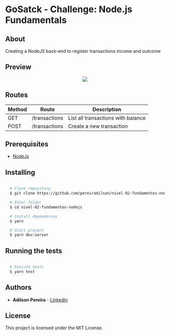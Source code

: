 # GoSatck - Challenge: Node.js Fundamentals

## About

Creating a NodeJS back-end to register transactions income and outcome

## Preview

<div align="center">
  <a href="https://youtu.be/CXwAzVWLR7c">
    <img src="https://ik.imagekit.io/rlpwchithd/Captura_de_Tela_2020-06-23_a_s_21.42.56_2C7D7cNu2.png">
  </a>
</div>

## Routes

|Method|Route|Description|
|------|-----|-----------|
|GET|/transactions|List all transactions with balance|
|POST|/transactions|Create a new transaction|

## Prerequisites

- [NodeJs](https://nodejs.org/en/download/)

## Installing

```bash

  # Clone repository
  $ git clone https://github.com/pereiradilson/nivel-02-fundamentos-nodejs.git

  # Enter folder
  $ cd nivel-02-fundamentos-nodejs

  # Install dependences
  $ yarn

  # Start project
  $ yarn dev:server

```

## Running the tests

```bash

  # Execute tests
  $ yarn test

```

## Authors

* **Adilson Pereira** - [LinkedIn](https://www.linkedin.com/in/pereiradilson/)

## License

This project is licensed under the MIT License.
